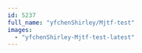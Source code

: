 ```yaml
---
id: 5237
full_name: "yfchenShirley/Mjtf-test"
images: 
  - "yfchenShirley-Mjtf-test-latest"
---
```

